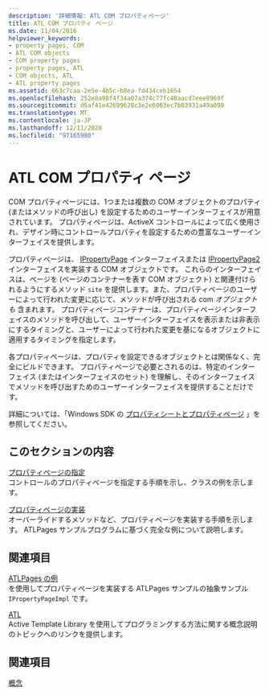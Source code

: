 ```yaml
---
description: '詳細情報: ATL COM プロパティページ'
title: ATL COM プロパティ ページ
ms.date: 11/04/2016
helpviewer_keywords:
- property pages, COM
- ATL COM objects
- COM property pages
- property pages, ATL
- COM objects, ATL
- ATL property pages
ms.assetid: 663c7caa-2e5e-4b5c-b8ea-fd434ceb1654
ms.openlocfilehash: 252e8a98f4f34a07a374c77fc48aacd7eee8969f
ms.sourcegitcommit: d6af41e42699628c3e2e6063ec7b03931a49a098
ms.translationtype: MT
ms.contentlocale: ja-JP
ms.lasthandoff: 12/11/2020
ms.locfileid: "97165980"
---
```

# <a name="atl-com-property-pages"></a>ATL COM プロパティ ページ

COM プロパティページには、1つまたは複数の COM オブジェクトのプロパティ (またはメソッドの呼び出し) を設定するためのユーザーインターフェイスが用意されています。 プロパティページは、ActiveX コントロールによって広く使用され、デザイン時にコントロールプロパティを設定するための豊富なユーザーインターフェイスを提供します。

プロパティページは、 [IPropertyPage](/windows/win32/api/ocidl/nn-ocidl-ipropertypage) インターフェイスまたは [IPropertyPage2](/windows/win32/api/ocidl/nn-ocidl-ipropertypage2) インターフェイスを実装する COM オブジェクトです。 これらのインターフェイスは、ページを (ページのコンテナーを表す COM オブジェクト) と関連付けられるようにするメソッド `site` を提供します。また、プロパティページのユーザーによって行われた変更に応じて、メソッドが呼び出される com *オブジェクトも* 含まれます。 プロパティページコンテナーは、プロパティページインターフェイスのメソッドを呼び出して、ユーザーインターフェイスを表示または非表示にするタイミングと、ユーザーによって行われた変更を基になるオブジェクトに適用するタイミングを指定します。

各プロパティページは、プロパティを設定できるオブジェクトとは関係なく、完全にビルドできます。 プロパティページで必要とされるのは、特定のインターフェイス (またはインターフェイスのセット) を理解し、そのインターフェイスでメソッドを呼び出すためのユーザーインターフェイスを提供することだけです。

詳細については、「Windows SDK の [プロパティシートとプロパティページ](/windows/win32/com/property-sheets-and-property-pages) 」を参照してください。

## <a name="in-this-section"></a>このセクションの内容

[プロパティページの指定](../atl/specifying-property-pages.md)<br/>
コントロールのプロパティページを指定する手順を示し、クラスの例を示します。

[プロパティページの実装](../atl/implementing-property-pages.md)<br/>
オーバーライドするメソッドなど、プロパティページを実装する手順を示します。 ATLPages サンプルプログラムに基づく完全な例について説明します。

## <a name="related-sections"></a>関連項目

[ATLPages の例](../overview/visual-cpp-samples.md)<br/>
を使用してプロパティページを実装する ATLPages サンプルの抽象サンプル `IPropertyPageImpl` です。

[ATL](../atl/active-template-library-atl-concepts.md)<br/>
Active Template Library を使用してプログラミングする方法に関する概念説明のトピックへのリンクを提供します。

## <a name="see-also"></a>関連項目

[概念](../atl/active-template-library-atl-concepts.md)
